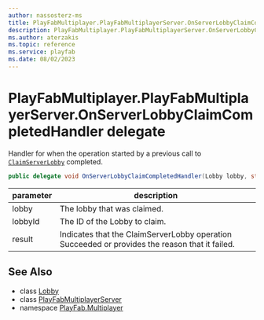 ```yaml
---
author: nassosterz-ms
title: PlayFabMultiplayer.PlayFabMultiplayerServer.OnServerLobbyClaimCompletedHandler
description: PlayFabMultiplayer.PlayFabMultiplayerServer.OnServerLobbyClaimCompletedHandler
ms.author: aterzakis
ms.topic: reference
ms.service: playfab
ms.date: 08/02/2023
---
```


# PlayFabMultiplayer.PlayFabMultiplayerServer.OnServerLobbyClaimCompletedHandler delegate

Handler for when the operation started by a previous call to [`ClaimServerLobby`](./PlayFabMultiplayer.PlayFabMultiplayerServer/ClaimServerLobby.md) completed.

```csharp
public delegate void OnServerLobbyClaimCompletedHandler(Lobby lobby, string lobbyId, int result);
```

| parameter | description |
| --- | --- |
| lobby | The lobby that was claimed. |
| lobbyId | The ID of the Lobby to claim. |
| result | Indicates that the ClaimServerLobby operation Succeeded or provides the reason that it failed. |

## See Also

* class [Lobby](./Lobby.md)
* class [PlayFabMultiplayerServer](./PlayFabMultiplayer.PlayFabMultiplayerServer.md)
* namespace [PlayFab.Multiplayer](../PlayFabMultiplayerSDK.md)

